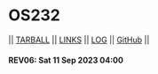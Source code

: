 # OS232

|| [TARBALL](SandBox/goosetea04.tar.xz) || [LINKS](LINKS/) || [LOG](TXT/mylog.txt) || [GitHub](https://github.com/goosetea04/os232/) ||

#### REV06: Sat 11 Sep 2023 04:00
